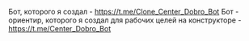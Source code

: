 Бот, которого я создал - https://t.me/Clone_Center_Dobro_Bot
Бот - ориентир, которого я создал для рабочих целей на конструкторе - https://t.me/Center_Dobro_Bot
